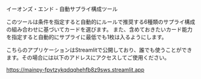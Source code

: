 イーオンズ・エンド - 自動サプライ構成ツール

このツールは条件を指定すると自動的にルールで推奨する6種類のサプライ構成の組み合わせに基づいてカードを選びます。
また、含めておきたいカード能力を指定すると自動的にサプライに最低でも1枚は入るようにします。

こちらのアプリケーションはStreamlitで公開しており、誰でも使うことができます。その場合には以下のアドレスにアクセスしてご使用ください。

https://mainpy-fpvtzykqdqqhehfb8z9sws.streamlit.app
